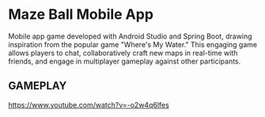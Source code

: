 # Maze Ball Mobile App

Mobile app game developed with Android Studio and Spring Boot, drawing inspiration from the popular game "Where's My Water." This engaging game allows players to chat, collaboratively craft new maps in real-time with friends, and engage in multiplayer gameplay against other participants.

## GAMEPLAY
https://www.youtube.com/watch?v=-o2w4q6lfes
